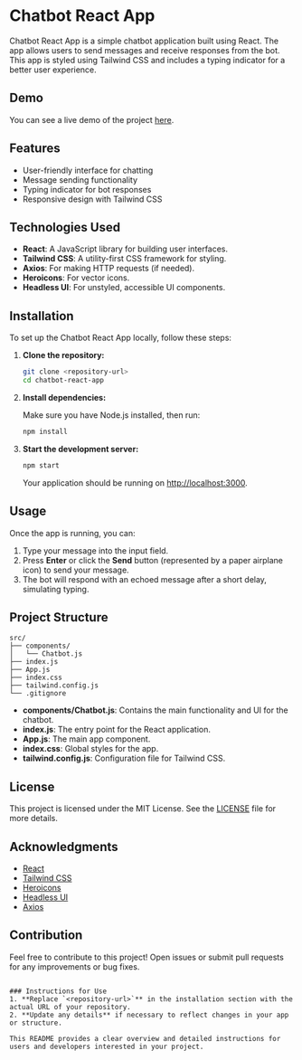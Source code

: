 # Chatbot React App

Chatbot React App is a simple chatbot application built using React. The app allows users to send messages and receive responses from the bot. This app is styled using Tailwind CSS and includes a typing indicator for a better user experience.

## Demo

You can see a live demo of the project [here](https://mouraleonardo.com/chatbotreactapp/).

## Features

- User-friendly interface for chatting
- Message sending functionality
- Typing indicator for bot responses
- Responsive design with Tailwind CSS

## Technologies Used

- **React**: A JavaScript library for building user interfaces.
- **Tailwind CSS**: A utility-first CSS framework for styling.
- **Axios**: For making HTTP requests (if needed).
- **Heroicons**: For vector icons.
- **Headless UI**: For unstyled, accessible UI components.

## Installation

To set up the Chatbot React App locally, follow these steps:

1. **Clone the repository:**

   ```bash
   git clone <repository-url>
   cd chatbot-react-app
   ```

2. **Install dependencies:**

   Make sure you have Node.js installed, then run:

   ```bash
   npm install
   ```

3. **Start the development server:**

   ```bash
   npm start
   ```

   Your application should be running on [http://localhost:3000](http://localhost:3000).

## Usage

Once the app is running, you can:

1. Type your message into the input field.
2. Press **Enter** or click the **Send** button (represented by a paper airplane icon) to send your message.
3. The bot will respond with an echoed message after a short delay, simulating typing.

## Project Structure

```
src/
├── components/
│   └── Chatbot.js
├── index.js
├── App.js
├── index.css
├── tailwind.config.js
└── .gitignore
```

- **components/Chatbot.js**: Contains the main functionality and UI for the chatbot.
- **index.js**: The entry point for the React application.
- **App.js**: The main app component.
- **index.css**: Global styles for the app.
- **tailwind.config.js**: Configuration file for Tailwind CSS.

## License

This project is licensed under the MIT License. See the [LICENSE](LICENSE) file for more details.

## Acknowledgments

- [React](https://reactjs.org/)
- [Tailwind CSS](https://tailwindcss.com/)
- [Heroicons](https://heroicons.com/)
- [Headless UI](https://headlessui.dev/)
- [Axios](https://axios-http.com/)

## Contribution

Feel free to contribute to this project! Open issues or submit pull requests for any improvements or bug fixes.

```

### Instructions for Use
1. **Replace `<repository-url>`** in the installation section with the actual URL of your repository.
2. **Update any details** if necessary to reflect changes in your app or structure. 

This README provides a clear overview and detailed instructions for users and developers interested in your project.